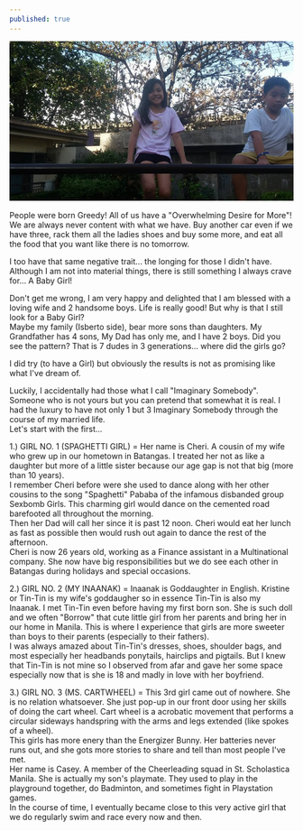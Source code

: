 ```yaml
---
published: true
---
```

![Imaginary Somebody](/images/Casey.jpg)

People were born Greedy! All of us have a "Overwhelming Desire for More"! We are always never content with what we have. Buy another car even if we have three, rack them all the ladies shoes and buy some more, and eat all the food that you want like there is no tomorrow.

I too have that same negative trait... the longing for those I didn't have. Although I am not into material things, there is still something I always crave for... A Baby Girl! 

Don't get me wrong, I am very happy and delighted that I am blessed with a loving wife and 2 handsome boys. Life is really good! But why is that I still look for a Baby Girl?   
Maybe my family (Isberto side), bear more sons than daughters. My Grandfather has 4 sons, My Dad has only me, and I have 2 boys. Did you see the pattern? That is 7 dudes in 3 generations... where did the girls go?

I did try (to have a Girl) but obviously the results is not as promising like what I've dream of.

Luckily, I accidentally had those what I call "Imaginary Somebody". Someone who is not yours but you can pretend that somewhat it is real. I had the luxury to have not only 1 but 3 Imaginary Somebody through the course of my married life.   
Let's start with the first...

1.) GIRL NO. 1 (SPAGHETTI GIRL) = Her name is Cheri. A cousin of my wife who grew up in our hometown in Batangas. I treated her not as like a daughter but more of a little sister because our age gap is not that big (more than 10 years).   
I remember Cheri before were she used to dance along with her other cousins to the song "Spaghetti" Pababa of the infamous disbanded group Sexbomb Girls. This charming girl would dance on the cemented road barefooted all throughout the morning.   
Then her Dad will call her since it is past 12 noon. Cheri would eat her lunch as fast as possible then would rush out again to dance the rest of the afternoon.   
Cheri is now 26 years old, working as a Finance assistant in a Multinational company. She now have big responsibilities but we do see each other in Batangas during holidays and special occasions.

2.) GIRL NO. 2 (MY INAANAK) = Inaanak is Goddaughter in English. Kristine or Tin-Tin is my wife's goddaugher so in essence Tin-Tin is also my Inaanak. I met Tin-Tin even before having my first born son. She is such doll and we often "Borrow" that cute little girl from her parents and bring her in our home in Manila. This is where I experience that girls are more sweeter than boys to their parents (especially to their fathers).   
I was always amazed about Tin-Tin's dresses, shoes, shoulder bags, and most especially her headbands ponytails, hairclips and pigtails. 
But I knew that Tin-Tin is not mine so I observed from afar and gave her some space especially now that is she is 18 and madly in love with her boyfriend. 

3.) GIRL NO. 3 (MS. CARTWHEEL) =  This 3rd girl came out of nowhere. She is no relation whatsoever. She just pop-up in our front door using her skills of doing the cart wheel. Cart wheel is a acrobatic movement that performs a circular sideways handspring with the arms and legs extended (like spokes of a wheel).   
This girls has more enery than the Energizer Bunny. Her batteries never runs out, and she gots more stories to share and tell than most people I've met.   
Her name is Casey. A member of the Cheerleading squad in St. Scholastica Manila. She is actually my son's playmate. They used to play in the playground together, do Badminton, and sometimes fight in Playstation games.   
In the course of time, I eventually became close to this very active girl that we do regularly swim and race every now and then. 




